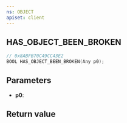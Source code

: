 ```yaml
---
ns: OBJECT
apiset: client
---
```

## HAS_OBJECT_BEEN_BROKEN

```c
// 0x8ABFB70C49CC43E2
BOOL HAS_OBJECT_BEEN_BROKEN(Any p0);
```


## Parameters
* **p0**:

## Return value

